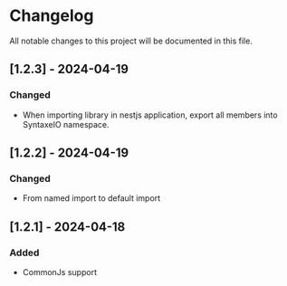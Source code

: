 # Changelog

All notable changes to this project will be documented in this file.

## [1.2.3] - 2024-04-19

### Changed

- When importing library in nestjs application, export all members into SyntaxeIO namespace.

## [1.2.2] - 2024-04-19

### Changed

- From named import to default import

## [1.2.1] - 2024-04-18

### Added

- CommonJs support

